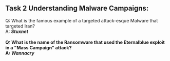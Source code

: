 ## Task 2 Understanding Malware Campaigns:
Q: What is the famous example of a targeted attack-esque Malware that targeted Iran?<br/>
A: <b>*Stuxnet*<b/><br/>
<br/>
Q: What is the name of the Ransomware that used the Eternalblue exploit in a "Mass Campaign" attack?<br/>
A: <b>*Wannacry*<b/>
  
  
  


  
